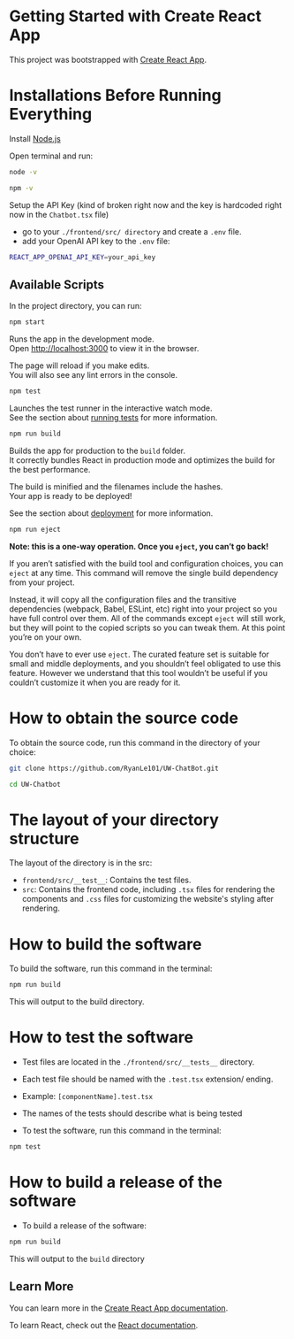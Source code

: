 # Getting Started with Create React App


This project was bootstrapped with [Create React App](https://github.com/facebook/create-react-app).

# Installations Before Running Everything
Install [Node.js](https://nodejs.org/en)

Open terminal and run:

```bash
node -v
```

```bash
npm -v
```

Setup the API Key (kind of broken right now and the key is hardcoded right now in the `Chatbot.tsx` file)
- go to your `./frontend/src/ directory` and create a `.env` file.
- add your OpenAI API key to the `.env` file:

```bash
REACT_APP_OPENAI_API_KEY=your_api_key
```

## Available Scripts


In the project directory, you can run:


```bash
npm start
```


Runs the app in the development mode.\
Open [http://localhost:3000](http://localhost:3000) to view it in the browser.


The page will reload if you make edits.\
You will also see any lint errors in the console.


```bash
npm test
```


Launches the test runner in the interactive watch mode.\
See the section about [running tests](https://facebook.github.io/create-react-app/docs/running-tests) for more information.


```bash
npm run build
```


Builds the app for production to the `build` folder.\
It correctly bundles React in production mode and optimizes the build for the best performance.


The build is minified and the filenames include the hashes.\
Your app is ready to be deployed!


See the section about [deployment](https://facebook.github.io/create-react-app/docs/deployment) for more information.


```bash
npm run eject
```


**Note: this is a one-way operation. Once you `eject`, you can’t go back!**


If you aren’t satisfied with the build tool and configuration choices, you can `eject` at any time. This command will remove the single build dependency from your project.


Instead, it will copy all the configuration files and the transitive dependencies (webpack, Babel, ESLint, etc) right into your project so you have full control over them. All of the commands except `eject` will still work, but they will point to the copied scripts so you can tweak them. At this point you’re on your own.


You don’t have to ever use `eject`. The curated feature set is suitable for small and middle deployments, and you shouldn’t feel obligated to use this feature. However we understand that this tool wouldn’t be useful if you couldn’t customize it when you are ready for it.

# How to obtain the source code
To obtain the source code, run this command in the directory of your choice:

```bash
git clone https://github.com/RyanLe101/UW-ChatBot.git
```

```bash
cd UW-Chatbot
```

# The layout of your directory structure
The layout of the directory is in the src:
- `frontend/src/__test__`: Contains the test files.
- `src`: Contains the frontend code, including `.tsx` files for rendering the components and `.css` files for customizing the website's styling after rendering.

# How to build the software
To build the software, run this command in the terminal:

```bash
npm run build
```

This will output to the build directory.

# How to test the software
- Test files are located in the `./frontend/src/__tests__` directory.

- Each test file should be named with the `.test.tsx` extension/ ending.
- Example: `[componentName].test.tsx`

- The names of the tests should describe what is being tested

- To test the software, run this command in the terminal:
```bash
npm test
```

# How to build a release of the software
- To build a release of the software:
```bash
npm run build
```

This will output to the `build` directory

## Learn More

You can learn more in the [Create React App documentation](https://facebook.github.io/create-react-app/docs/getting-started).


To learn React, check out the [React documentation](https://reactjs.org/).
